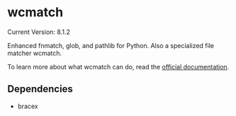 # wcmatch

Current Version: 8.1.2

Enhanced fnmatch, glob, and pathlib for Python. Also a specialized file matcher wcmatch.

To learn more about what wcmatch can do, read the [official documentation](https://facelessuser.github.io/wcmatch/).

## Dependencies

- bracex
